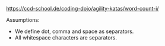 https://ccd-school.de/coding-dojo/agility-katas/word-count-i/

Assumptions:
* We define dot, comma and space as separators.
* All whitespace characters are separators.